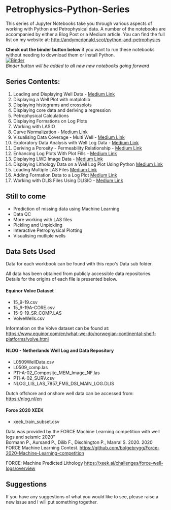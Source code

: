 # Petrophysics-Python-Series
This series of Jupyter Notebooks take you through various aspects of working with Python and Petrophysical data.
A number of the notebooks are accompanied by either a Blog Post or a Medium article. You can find the full list on my website at:
http://andymcdonald.scot/python-and-petrophysics

**Check out the binder button below** if you want to run these notebooks without needing to download them or install Python.  
[![Binder](https://mybinder.org/badge_logo.svg)](https://mybinder.org/v2/gh/andymcdgeo/Petrophysics-Python-Series/master)  
*Binder button will be added to all new new notebooks going forward*



## Series Contents:

1. Loading and Displaying Well Data  - [Medium Link](https://andymcdonaldgeo.medium.com/loading-and-displaying-well-log-data-b9568efd1d8)
2. Displaying a Well Plot with matplotlib  
3. Displaying histograms and crossplots  
4. Displaying core data and deriving a regression  
5. Petrophysical Calculations  
6. Displaying Formations on Log Plots  
7. Working with LASIO
8. Curve Normalization - [Medium Link](https://towardsdatascience.com/petrophysics-gamma-ray-normalization-in-python-9a67a335dbd)
9. Visualising Data Coverage - Multi Well - [Medium Link](https://towardsdatascience.com/visualising-well-data-coverage-using-matplotlib-f30591c89754)
10. Exploratory Data Analysis with Well Log Data - [Medium Link](https://towardsdatascience.com/exploratory-data-analysis-with-well-log-data-98ad084c4e7)
11. Deriving a Porosity - Permeability Relationship - [Medium Link](https://towardsdatascience.com/porosity-permeability-relationships-using-linear-regression-in-python-eef406dc6997)
12. Enhancing Log Plots With Plot Fills - [Medium Link](https://towardsdatascience.com/enhancing-visualization-of-well-logs-with-plot-fills-72d9dcd10c1b)
13. Displaying LWD Image Data - [Medium Link](https://andymcdonaldgeo.medium.com/displaying-logging-while-drilling-lwd-image-logs-in-python-4babb6e577ba)
14. Displaying Lithology Data on a Well Log Plot Using Python [Medium Link](https://andymcdonaldgeo.medium.com/displaying-lithology-data-using-python-and-matplotlib-58b4d251ee7a)
15. Loading Multiple LAS Files [Medium Link](https://towardsdatascience.com/loading-multiple-well-log-las-files-using-python-39ac35de99dd)
16. Adding Formation Data to a Log Plot [Medium Link](https://towardsdatascience.com/adding-formation-data-to-a-well-log-plot-3897b96a3967)
17. Working with DLIS Files Using DLISIO - [Medium Link]()


## Still to come

- Prediction of missing data using Machine Learning
- Data QC 
- More working with LAS files
- Pickling and Unpickling
- Interactive Petrophysical Plotting
- Visualising mutliple wells

## Data Sets Used

Data for each workbook can be found with this repo's Data sub folder.

All data has been obtained from publicly accessible data repositories. Details for the origins of each file is presented below.

#### Equinor Volve Dataset
- 15_9-19.csv
- 15_9-19A-CORE.csv
- 15-9-19_SR_COMP.LAS 
- VolveWells.csv

Information on the Volve dataset can be found at:
https://www.equinor.com/en/what-we-do/norwegian-continental-shelf-platforms/volve.html

#### NLOG - Netherlands Well Log and Data Repository
- L0509WellData.csv
- L0509_comp.las
- P11-A-02_Composite_MEM_Image_NF.las
- P11-A-02_SURV.csv
- NLOG_LIS_LAS_7857_FMS_DSI_MAIN_LOG.DLIS

Dutch offshore and onshore well data can be accessed from:
https://nlog.nl/en

#### Force 2020 XEEK
- xeek_train_subset.csv

Data was provided by the FORCE Machine Learning competition with well logs and seismic 2020”  
Bormann P., Aursand P., Dilib F., Dischington P., Manral S. 2020. 2020 FORCE Machine Learning Contest. https://github.com/bolgebrygg/Force-2020-Machine-Learning-competition

FORCE: Machine Predicted Lithology
https://xeek.ai/challenges/force-well-logs/overview

## Suggestions
If you have any suggestions of what you would like to see, please raise a new issue and I will put something together.
